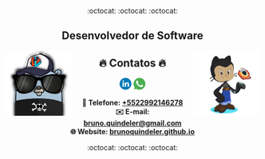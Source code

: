 <p align="center">
  :octocat: :octocat: :octocat:
</p>

<h2 align="center">Desenvolvedor de Software</h2>

<img align="left" width="130" height="130" src="/static/images/gopher.png">
<img align="right" width="130" height="130" src="/static/images/octocat.png">

<h2 align="center">🔥 Contatos 🔥</h2>
<p align="center">
  <a href="https://linkedin.com/in/brunofq" target="_blank"><img src="/static/images/linkedin.png"></a>
  <a href="https://api.whatsapp.com/send?phone=5522992146278&text=Ol%C3%A1%2C%20Bruno%20Quindeler!!" target="_blank"><img src="/static/images/whatsapp.png"></a>
</p>

<p align="center">
  <strong>📱 Telefone: <a href="tel:+5522992146278"> +5522992146278 </a></strong>
  <br>
  <strong>✉️ E-mail: <a href="mailto:bruno.quindeler@gmail.com"> bruno.quindeler@gmail.com </a></strong>
  <br>
  <strong>🌐 Website: <a href="https://brunoquindeler.github.io"  target="_blank">brunoquindeler.github.io</a></strong>
</p>

<p align="center">
  :octocat: :octocat: :octocat:
</p>
